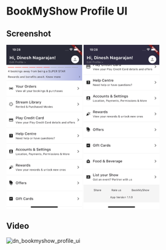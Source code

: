 # BookMyShow Profile UI

## Screenshot
<img src="https://github.com/dineshnagarajandev/dn_flutter_profile_ui/blob/main/dn_bookmyshow_profile_ui/lib/screenshot/dn_bookmyshow_profile_ui_1.png" width="200">  <img src="https://github.com/dineshnagarajandev/dn_flutter_profile_ui/blob/main/dn_bookmyshow_profile_ui/lib/screenshot/dn_bookmyshow_profile_ui_2.png" width="200">

## Video
![dn_bookmyshow_profile_ui](https://github.com/dineshnagarajandev/dn_flutter_profile_ui/assets/3772209/c3e7a99f-a2b0-48ae-9cd9-f34917a70b07)

